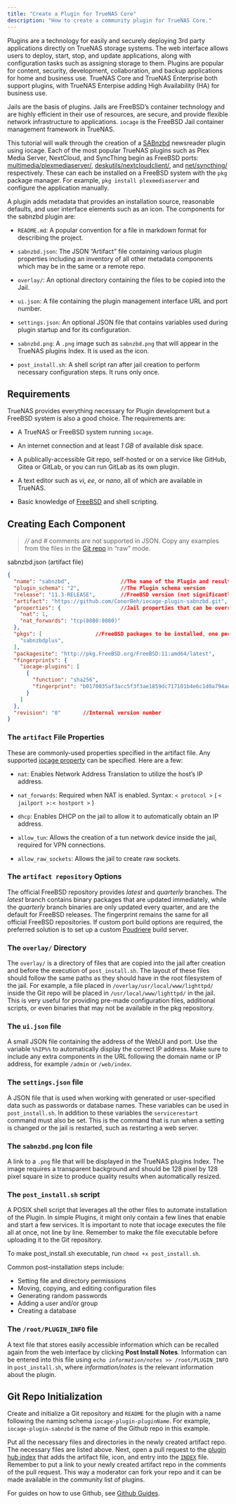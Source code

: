 ```yaml
---
title: "Create a Plugin for TrueNAS Core"
description: "How to create a community plugin for TrueNAS Core."
---
```


Plugins are a technology for easily and securely deploying 3rd party applications directly on TrueNAS storage systems.
The web interface allows users to deploy, start, stop, and update applications, along with configuration tasks such as assigning storage to them.
Plugins are popular for content, security, development, collaboration, and backup applications for home and business use.
TrueNAS Core and TrueNAS Enterprise both support plugins, with TrueNAS Enterpise adding High Availability (HA) for business use.

Jails are the basis of plugins. Jails are FreeBSD’s container technology and are highly efficient in their use of resources, are secure, and provide flexible network infrastructure to applications.
`iocage` is the FreeBSD Jail container management framework in TrueNAS.

This tutorial will walk through the creation of a [SABnzbd](https://sabnzbd.org/) newsreader plugin using iocage.
Each of the most popular TrueNAS plugins such as Plex Media Server, NextCloud, and SyncThing begin as FreeBSD ports: [multimedia/plexmediaserver/](https://www.freshports.org/multimedia/plexmediaserver/), [deskutils/nextcloudclient/](https://www.freshports.org/deskutils/nextcloudclient/), and [net/syncthing/](https://www.freshports.org/net/syncthing/) respectively.
These can each be installed on a FreeBSD system with the `pkg` package manager.
For example, `pkg install plexmediaserver` and configure the application manually.

A plugin adds metadata that provides an installation source, reasonable defaults, and user interface elements such as an icon.
The components for the sabnzbd plugin are:

- `README.md`: A popular convention for a file in markdown format for describing the project.

- `sabnzbd.json`: The JSON “Artifact” file containing various plugin properties including an inventory of all other metadata components which may be in the same or a remote repo.

- `overlay/`: An optional directory containing the files to be copied into the Jail.

- `ui.json`: A file containing the plugin management interface URL and port number.

- `settings.json`: An optional JSON file that contains variables used during plugin startup and for its configuration.

- `sabnzbd.png`: A `.png` image such as `sabnzbd.png` that will appear in the TrueNAS plugins Index. It is used as the icon.

- `post_install.sh`: A shell script ran after jail creation to perform necessary configuration steps. It runs only once.

## Requirements

TrueNAS provides everything necessary for Plugin development but a FreeBSD system is also a good choice. The requirements are:

- A TrueNAS or FreeBSD system running `iocage`.

- An internet connection and at least *1 GB* of available disk space.

- A publically-accessible Git repo, self-hosted or on a service like GitHub, Gitea or GitLab, or you can run GitLab as its own plugin.

- A text editor such as *vi*, *ee*, or *nano*, all of which are available in TrueNAS.

- Basic knowledge of [FreeBSD](https://www.freebsd.org/doc/en_US.ISO8859-1/books/handbook/) and shell scripting.

## Creating Each Component

> *//* and *#* comments are not supported in JSON. Copy any examples from the files in the [Git repo](https://github.com/ix-plugin-hub) in “raw” mode.

<file>sabnzbd.json</file> (artifact file)
```json
{
  "name": "sabnzbd",                //The name of the Plugin and resulting Jail
  "plugin_schema": "2",             //The Plugin schema version
  "release": "11.3-RELEASE",        //FreeBSD version (not significantly newer than host)
  "artifact": "https://github.com/ConorBeh/iocage-plugin-sabnzbd.git",      //The Git repo containing the Plugin
  "properties": {                   //Jail properties that can be overridden by the user
    "nat": 1,
    "nat_forwards": "tcp(8080:8080)"
  },
  "pkgs": [                 //FreeBSD packages to be installed, one per line
    "sabnzbdplus",
  ],
  "packagesite": "http://pkg.FreeBSD.org/FreeBSD:11:amd64/latest",          //The package site, latest, quarterly, or self-hosted
  "fingerprints": {
    "iocage-plugins": [
      {
        "function": "sha256",
        "fingerprint": "b0170035af3acc5f3f3ae1859dc717101b4e6c1d0a794ad554928ca0cbb2f438"       //The checksum of the FreeBSD port
      }
    ]
  },
  "revision": "0"       //Internal version number
}
```

### The `artifact` File Properties

These are commonly-used properties specified in the artifact file.
Any supported [iocage property](https://www.freebsd.org/cgi/man.cgi?query=iocage&apropos=0&sektion=8&manpath=FreeBSD+11.3-RELEASE+and+Ports&arch=default&format=html) can be specified.
Here are a few:

- `nat`: Enables Network Address Translation to utilize the host’s IP address.

- `nat_forwards`: Required when NAT is enabled. Syntax: `< protocol >` ( `< jailport >:< hostport >` )

- `dhcp`: Enables DHCP on the jail to allow it to automatically obtain an IP address.

- `allow_tun`: Allows the creation of a tun network device inside the jail, required for VPN connections.

- `allow_raw_sockets`: Allows the jail to create raw sockets.

### The `artifact repository` Options

The official FreeBSD repository provides *latest* and *quarterly* branches.
The *latest* branch contains binary packages that are updated immediately, while the *quarterly* branch binaries are only updated every quarter, and are the default for FreeBSD releases.
The fingerprint remains the same for all official FreeBSD repositories.
If custom port build options are required, the preferred solution is to set up a custom [Poudriere](https://www.freebsd.org/doc/handbook/ports-poudriere.html) build server.

### The `overlay/` Directory

The `overlay/` is a directory of files that are copied into the jail after creation and before the execution of `post_install.sh`.
The layout of these files should follow the same paths as they should have in the root filesystem of the jail.
For example, a file placed in `/overlay/usr/local/www/lighttpd/` inside the Git repo will be placed in `/usr/local/www/lighttpd/` in the jail.
This is very useful for providing pre-made configuration files, additional scripts, or even binaries that may not be available in the pkg repository.

### The `ui.json` file

A small JSON file containing the address of the WebUI and port.
Use the variable `%%IP%%` to automatically display the correct IP address.
Make sure to include any extra components in the URL following the domain name or IP address, for example `/admin` or `/web/index`.

### The `settings.json` file

A JSON file that is used when working with generated or user-specified data such as passwords or database names.
These variables can be used in `post_install.sh`.
In addition to these variables the `servicerestart` command must also be set.
This is the command that is run when a setting is changed or the jail is restarted, such as restarting a web server.

### The `sabnzbd.png` Icon file

A link to a `.png` file that will be displayed in the TrueNAS plugins Index.
The image requires a transparent background and should be 128 pixel by 128 pixel square in size to produce quality results when automatically resized.

### The `post_install.sh` script

A POSIX shell script that leverages all the other files to automate installation of the Plugin.
In simple Plugins, it might only contain a few lines that enable and start a few services.
It is important to note that iocage executes the file all at once, not line by line.
Remember to make the file executable before uploading it to the Git repository.

To make <file>post_install.sh</file> executable, run `chmod +x post_install.sh`.

Common post-installation steps include:

- Setting file and directory permissions
- Moving, copying, and editing configuration files
- Generating random passwords
- Adding a user and/or group
- Creating a database

### The `/root/PLUGIN_INFO` file

A text file that stores easily accessible information which can be recalled again from the web interface by clicking **Post Install Notes**.
Information can be entered into this file using <code>echo <i>information/notes</i> >> /root/PLUGIN_INFO</code> in `post_install.sh`, where *information/notes* is the relevant information about the plugin.

## Git Repo Initialization

Create and initialize a Git repository and `README` for the plugin with a name following the naming schema <code>iocage-plugin-<i>pluginName</i></code>.
For example, `iocage-plugin-sabnzbd` is the name of the Github repo in this example.

Put all the necessary files and directories in the newly created artifact repo.
The necessary files are listed above.
Next, open a pull request to the [plugin hub index](https://github.com/ix-plugin-hub/iocage-plugin-index) that adds the artifact file, icon, and entry into the [`INDEX`](https://github.com/ix-plugin-hub/iocage-plugin-index/blob/master/INDEX) file.
Remember to put a link to your newly created artifact repo in the comments of the pull request.
This way a moderator can fork your repo and it can be made available in the community list of plugins.

For guides on how to use Github, see [Github Guides](https://guides.github.com/).
